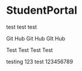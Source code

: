 # StudentPortal

test
test
test

Git Hub Git Hub GIt Hub

Test Test Test Test

testing 123
test 123456789
